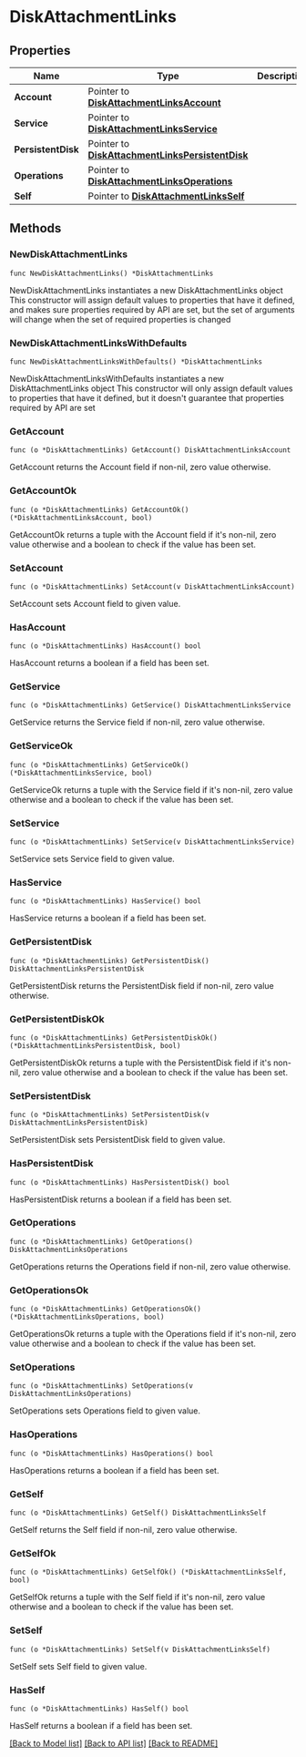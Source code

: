 # DiskAttachmentLinks

## Properties

Name | Type | Description | Notes
------------ | ------------- | ------------- | -------------
**Account** | Pointer to [**DiskAttachmentLinksAccount**](DiskAttachmentLinksAccount.md) |  | [optional] 
**Service** | Pointer to [**DiskAttachmentLinksService**](DiskAttachmentLinksService.md) |  | [optional] 
**PersistentDisk** | Pointer to [**DiskAttachmentLinksPersistentDisk**](DiskAttachmentLinksPersistentDisk.md) |  | [optional] 
**Operations** | Pointer to [**DiskAttachmentLinksOperations**](DiskAttachmentLinksOperations.md) |  | [optional] 
**Self** | Pointer to [**DiskAttachmentLinksSelf**](DiskAttachmentLinksSelf.md) |  | [optional] 

## Methods

### NewDiskAttachmentLinks

`func NewDiskAttachmentLinks() *DiskAttachmentLinks`

NewDiskAttachmentLinks instantiates a new DiskAttachmentLinks object
This constructor will assign default values to properties that have it defined,
and makes sure properties required by API are set, but the set of arguments
will change when the set of required properties is changed

### NewDiskAttachmentLinksWithDefaults

`func NewDiskAttachmentLinksWithDefaults() *DiskAttachmentLinks`

NewDiskAttachmentLinksWithDefaults instantiates a new DiskAttachmentLinks object
This constructor will only assign default values to properties that have it defined,
but it doesn't guarantee that properties required by API are set

### GetAccount

`func (o *DiskAttachmentLinks) GetAccount() DiskAttachmentLinksAccount`

GetAccount returns the Account field if non-nil, zero value otherwise.

### GetAccountOk

`func (o *DiskAttachmentLinks) GetAccountOk() (*DiskAttachmentLinksAccount, bool)`

GetAccountOk returns a tuple with the Account field if it's non-nil, zero value otherwise
and a boolean to check if the value has been set.

### SetAccount

`func (o *DiskAttachmentLinks) SetAccount(v DiskAttachmentLinksAccount)`

SetAccount sets Account field to given value.

### HasAccount

`func (o *DiskAttachmentLinks) HasAccount() bool`

HasAccount returns a boolean if a field has been set.

### GetService

`func (o *DiskAttachmentLinks) GetService() DiskAttachmentLinksService`

GetService returns the Service field if non-nil, zero value otherwise.

### GetServiceOk

`func (o *DiskAttachmentLinks) GetServiceOk() (*DiskAttachmentLinksService, bool)`

GetServiceOk returns a tuple with the Service field if it's non-nil, zero value otherwise
and a boolean to check if the value has been set.

### SetService

`func (o *DiskAttachmentLinks) SetService(v DiskAttachmentLinksService)`

SetService sets Service field to given value.

### HasService

`func (o *DiskAttachmentLinks) HasService() bool`

HasService returns a boolean if a field has been set.

### GetPersistentDisk

`func (o *DiskAttachmentLinks) GetPersistentDisk() DiskAttachmentLinksPersistentDisk`

GetPersistentDisk returns the PersistentDisk field if non-nil, zero value otherwise.

### GetPersistentDiskOk

`func (o *DiskAttachmentLinks) GetPersistentDiskOk() (*DiskAttachmentLinksPersistentDisk, bool)`

GetPersistentDiskOk returns a tuple with the PersistentDisk field if it's non-nil, zero value otherwise
and a boolean to check if the value has been set.

### SetPersistentDisk

`func (o *DiskAttachmentLinks) SetPersistentDisk(v DiskAttachmentLinksPersistentDisk)`

SetPersistentDisk sets PersistentDisk field to given value.

### HasPersistentDisk

`func (o *DiskAttachmentLinks) HasPersistentDisk() bool`

HasPersistentDisk returns a boolean if a field has been set.

### GetOperations

`func (o *DiskAttachmentLinks) GetOperations() DiskAttachmentLinksOperations`

GetOperations returns the Operations field if non-nil, zero value otherwise.

### GetOperationsOk

`func (o *DiskAttachmentLinks) GetOperationsOk() (*DiskAttachmentLinksOperations, bool)`

GetOperationsOk returns a tuple with the Operations field if it's non-nil, zero value otherwise
and a boolean to check if the value has been set.

### SetOperations

`func (o *DiskAttachmentLinks) SetOperations(v DiskAttachmentLinksOperations)`

SetOperations sets Operations field to given value.

### HasOperations

`func (o *DiskAttachmentLinks) HasOperations() bool`

HasOperations returns a boolean if a field has been set.

### GetSelf

`func (o *DiskAttachmentLinks) GetSelf() DiskAttachmentLinksSelf`

GetSelf returns the Self field if non-nil, zero value otherwise.

### GetSelfOk

`func (o *DiskAttachmentLinks) GetSelfOk() (*DiskAttachmentLinksSelf, bool)`

GetSelfOk returns a tuple with the Self field if it's non-nil, zero value otherwise
and a boolean to check if the value has been set.

### SetSelf

`func (o *DiskAttachmentLinks) SetSelf(v DiskAttachmentLinksSelf)`

SetSelf sets Self field to given value.

### HasSelf

`func (o *DiskAttachmentLinks) HasSelf() bool`

HasSelf returns a boolean if a field has been set.


[[Back to Model list]](../README.md#documentation-for-models) [[Back to API list]](../README.md#documentation-for-api-endpoints) [[Back to README]](../README.md)


